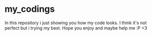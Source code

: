 # my_codings

In this repository i just showing you how my code looks.
I think it's not perfect but i trying my best.
Hope you enjoy and maybe help me :P <3 
